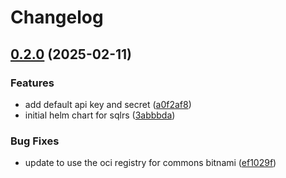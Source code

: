 # Changelog

## [0.2.0](https://github.com/pelotech/charts/compare/lrsql-v0.1.0...lrsql/0.2.0) (2025-02-11)


### Features

* add default api key and secret ([a0f2af8](https://github.com/pelotech/charts/commit/a0f2af8b834a40c0253096340124081fe1d2e0d4))
* initial helm chart for sqlrs ([3abbbda](https://github.com/pelotech/charts/commit/3abbbda45203fdc390472de425ff7eaa881ec43b))


### Bug Fixes

* update to use the oci registry for commons bitnami ([ef1029f](https://github.com/pelotech/charts/commit/ef1029fef0db06c712b93b391fb07b11e6d47348))
